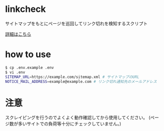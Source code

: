 # linkcheck
サイトマップをもとにページを巡回してリンク切れを検知するスクリプト

[詳細はこちら](https://awatana.com/blog/page/17)

# how to use

```sh
$ cp .env.example .env
$ vi .env
SITEMAP_URL=https://example.com/sitemap.xml # サイトマップのURL
NOTICE_MAIL_ADDRESS=example@example.com # リンク切れ通知先のメールアドレス
```

# 注意
スクレイピングを行うのでよくよく動作確認してから使用してください。
(ページ数が多いサイトでの負荷等十分にチェックしていません。)
